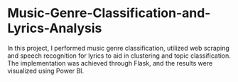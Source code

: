 # Music-Genre-Classification-and-Lyrics-Analysis
In this project, I performed music genre classification, utilized web scraping and speech recognition for lyrics to aid in clustering and topic classification. The implementation was achieved through Flask, and the results were visualized using Power BI.
